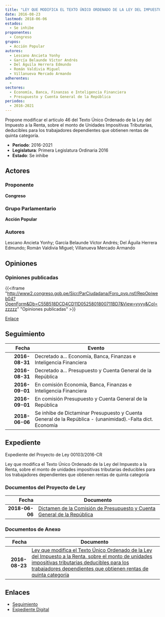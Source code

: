 ```yaml
---
title: "LEY QUE MODIFICA EL TEXTO ÚNICO ORDENADO DE LA LEY DEL IMPUESTO A LA RENTA SOBRE EL MONTO DE UNIDADES IMPOSITIVAS TRIBUTARIAS DEDUCIBLES PARA LOS TRABAJADORES DEPENDIENTES QUE OBTIENEN RENTAS DE QUINTA CATEGORÍA"
date: 2016-08-23
lastmod: 2018-06-06
estados: 
  - Se inhibe
proponentes: 
  - Congreso
grupos: 
  - Acción Popular
autores: 
  - Lescano Ancieta Yonhy
  - García Belaunde Víctor Andrés
  - Del Águila Herrera Edmundo
  - Román Valdivia Miguel
  - Villanueva Mercado Armando
adherentes: 
  - 
sectores: 
  - Economía, Banca, Finanzas e Inteligencia Financiera
  - Presupuesto y Cuenta General de la República
periodos: 
  - 2016-2021
---
```


Propone modificar el artículo 46 del Texto Único Ordenado de la Ley del Impuesto a la Renta, sobre el monto de Unidades Impositivas Tributarias, deducibles para los trabajadores dependientes que obtienen rentas de quinta categoría.

- **Periodo**: 2016-2021
- **Legislatura**: Primera Legislatura Ordinaria 2016
- **Estado**: Se inhibe

## Actores

### Proponente

**Congreso**

### Grupo Parlamentario

**Acción Popular**

### Autores

Lescano Ancieta Yonhy; García Belaunde Víctor Andrés; Del Águila Herrera Edmundo; Román Valdivia Miguel; Villanueva Mercado Armando


## Opiniones

### Opiniones publicadas

{{<iframe "http://www2.congreso.gob.pe/Sicr/ParCiudadana/Foro_pvp.nsf/RepOpiweb04?OpenForm&Db=C55B518DCD4CD11D0525801800711BD7&View=yyyy&Col=zzzzz" "Opiniones publicadas" >}}

[Enlace](http://www2.congreso.gob.pe/Sicr/ParCiudadana/Foro_pvp.nsf/RepOpiweb04?OpenForm&Db=C55B518DCD4CD11D0525801800711BD7&View=yyyy&Col=zzzzz)

## Seguimiento

| Fecha | Evento |
|------:|--------|
| **2016-08-31** | Decretado a... Economía, Banca, Finanzas e Inteligencia Financiera|
| **2016-08-31** | Decretado a... Presupuesto y Cuenta General de la República|
| **2016-09-01** | En comisión Economía, Banca, Finanzas e Inteligencia Financiera|
| **2016-09-01** | En comisión Presupuesto y Cuenta General de la República|
| **2018-06-06** | Se inhibe de Dictaminar Presupuesto y Cuenta General de la República - (unanimidad).-Falta dict. Economía|


## Expediente

Expediente del Proyecto de Ley 00103/2016-CR

Ley que modifica el Texto Único Ordenado de la Ley del Impuesto a la Renta, sobre el monto de unidades impositivas tributarias deducibles para los trabajadores dependientes que obtienen rentas de quinta categoría


### Documentos del Proyecto de Ley

| Fecha | Documento |
|------:|--------|
| **2018-06-06** | [Dictamen de la Comisión de Presupuesto y Cuenta General de la República](http://www.leyes.congreso.gob.pe/Documentos/2016_2021/Dictamenes/Proyectos_de_Ley/00103DC17MAY20180606.pdf) |

### Documentos de Anexo

| Fecha | Documento |
|------:|--------|
| **2016-08-23** | [Ley que modifica el Texto Único Ordenado de la Ley del Impuesto a la Renta, sobre el monto de unidades impositivas tributarias deducibles para los trabajadores dependientes que obtienen rentas de quinta categoría](http://www.leyes.congreso.gob.pe/Documentos/2016_2021/Proyectos_de_Ley_y_de_Resoluciones_Legislativas/PL0009120160822.pdf) |

## Enlaces 

- [Seguimiento](http://www2.congreso.gob.pehttp://www2.congreso.gob.pe/Sicr/TraDocEstProc/CLProLey2016.nsf/f7fff46988ca05b1052578e100829cc7/be661a5bb8acabb60525801800783a4a?OpenDocument)
- [Expediente Digital](http://www2.congreso.gob.pehttp://www2.congreso.gob.pe/Sicr/TraDocEstProc/CLProLey2016.nsf/f7fff46988ca05b1052578e100829cc7/be661a5bb8acabb60525801800783a4a?OpenDocument&Click=05257FB7005EB655.eb71d0cf91d8294e05256cdf006b5706/$Body/0.1C6C)

